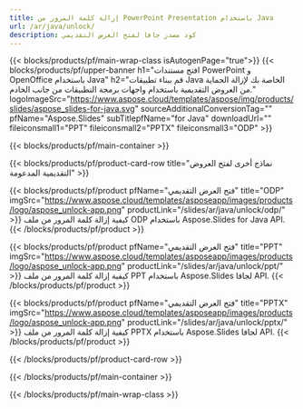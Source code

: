 ```yaml
---
title: إزالة كلمة المرور من PowerPoint Presentation باستخدام Java
url: /ar/java/unlock/
description: كود مصدر جافا لفتح العرض التقديمي
---
```


{{< blocks/products/pf/main-wrap-class isAutogenPage="true">}}
{{< blocks/products/pf/upper-banner h1="افتح مستندات PowerPoint و OpenOffice باستخدام Java" h2="قم ببناء تطبيقات Java الخاصة بك لإزالة الحماية من العروض التقديمية باستخدام واجهات برمجة التطبيقات من جانب الخادم." logoImageSrc="https://www.aspose.cloud/templates/aspose/img/products/slides/aspose_slides-for-java.svg" sourceAdditionalConversionTag="" pfName="Aspose.Slides" subTitlepfName="for Java" downloadUrl="" fileiconsmall1="PPT" fileiconsmall2="PPTX" fileiconsmall3="ODP" >}}

{{< blocks/products/pf/main-container >}}

{{< blocks/products/pf/product-card-row title="نماذج أخرى لفتح العروض التقديمية المدعومة" >}}

{{< blocks/products/pf/product pfName="فتح العرض التقديمي" title="ODP" imgSrc="https://www.aspose.cloud/templates/asposeapp/images/products/logo/aspose_unlock-app.png" productLink="/slides/ar/java/unlock/odp/" >}}
كيفية إزالة كلمة المرور من ملف ODP باستخدام Aspose.Slides for Java API.
{{< /blocks/products/pf/product >}}

{{< blocks/products/pf/product pfName="فتح العرض التقديمي" title="PPT" imgSrc="https://www.aspose.cloud/templates/asposeapp/images/products/logo/aspose_unlock-app.png" productLink="/slides/ar/java/unlock/ppt/" >}}
كيفية إزالة كلمة المرور من ملف PPT باستخدام Aspose.Slides لجافا API.
{{< /blocks/products/pf/product >}}

{{< blocks/products/pf/product pfName="فتح العرض التقديمي" title="PPTX" imgSrc="https://www.aspose.cloud/templates/asposeapp/images/products/logo/aspose_unlock-app.png" productLink="/slides/ar/java/unlock/pptx/" >}}
كيفية إزالة كلمة المرور من ملف PPTX باستخدام Aspose.Slides لجافا API.
{{< /blocks/products/pf/product >}}



{{< /blocks/products/pf/product-card-row >}}

{{< /blocks/products/pf/main-container >}}
    
{{< /blocks/products/pf/main-wrap-class >}}